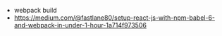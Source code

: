 



 * webpack build
 *  https://medium.com/@fastlane80/setup-react-js-with-npm-babel-6-and-webpack-in-under-1-hour-1a714f973506